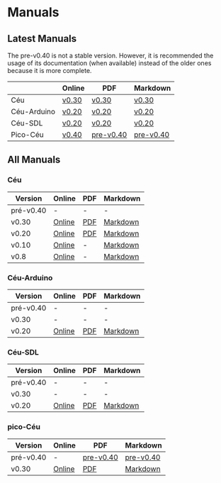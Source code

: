 # Manuals

## Latest Manuals

The pre-v0.40 is not a stable version. However, it is recommended the usage of its documentation (when available) instead of the older ones because it is more complete.

|             | Online | PDF | Markdown  |
|-------------|--------|-----|-----------|
| Céu         |<a target="_blank" href="https://ceu-lang.github.io/ceu/out/manual/v0.30/">v0.30</a> | <a target="_blank" href="https://github.com/ceu-lang/ceu/blob/master/docs/manual/v0.30/ceu-v0.30.pdf">v0.30</a> | <a target="_blank" href="https://github.com/ceu-lang/ceu/blob/master/docs/manual/v0.30/ceu-v0.30.md">v0.30</a> |
| Céu-Arduino |<a target="_blank" href="https://ceu-lang.github.io/ceu-arduino/out/manual/v0.20/">v0.20</a> | <a target="_blank" href="https://github.com/ceu-lang/ceu-arduino/blob/master/docs/manual/v0.20/ceu-arduino-v0.20.pdf">v0.20</a> | <a target="_blank" href="https://github.com/ceu-lang/ceu-arduino/blob/master/docs/manual/v0.20/ceu-arduino-v0.20.md">v0.20</a> |
| Céu-SDL     | <a target="_blank" href="https://ceu-lang.github.io/ceu-sdl/out/manual/v0.20/">v0.20</a> | <a target="_blank" href="https://github.com/ceu-lang/ceu-sdl/blob/master/docs/manual/v0.20/ceu-sdl-v0.20.pdf">v0.20</a> | <a target="_blank" href="https://github.com/ceu-lang/ceu-sdl/blob/master/docs/manual/v0.20/ceu-sdl-v0.20.md">v0.20</a> |
| Pico-Céu    | <a target="_blank" href="./docs/pico-ceu/v0.40/">v0.40</a> |  <a target="_blank" href="https://github.com/ceu-lang/pico-ceu/blob/pre-v0.40/docs/manual/v0.40/pico-ceu-v0.40.pdf">pre-v0.40</a>  | <a target="_blank" href="https://github.com/ceu-lang/pico-ceu/blob/pre-v0.40/docs/manual/v0.40/pico-ceu-v0.40.md">pre-v0.40</a> |


## All Manuals

### Céu

| Version | Online     | PDF | Markdown  |
|---------------|------------|-----|-----------|
| pré-v0.40     | -          | -   | -         |
| v0.30         | <a target="_blank" href="https://ceu-lang.github.io/ceu/out/manual/v0.30/">Online</a> | <a target="_blank" href="https://github.com/ceu-lang/ceu/blob/master/docs/manual/v0.30/ceu-v0.30.pdf">PDF</a>   | <a target="_blank" href="https://github.com/ceu-lang/ceu/blob/master/docs/manual/v0.30/ceu-v0.30.md">Markdown</a>    |
| v0.20         | <a target="_blank" href="https://ceu-lang.github.io/ceu/out/manual/v0.20/">Online</a> | <a target="_blank" href="https://github.com/ceu-lang/ceu/blob/master/docs/manual/v0.20/ceu-v0.20.pdf">PDF</a>   | <a target="_blank" href="https://github.com/ceu-lang/ceu/blob/master/docs/manual/v0.20/ceu-v0.20.md">Markdown</a>    |
| v0.10         | <a target="_blank" href="https://ceu-lang.github.io/ceu/out/manual/v0.10/">Online</a> | - | <a target="_blank" href="https://github.com/ceu-lang/ceu/blob/master/docs/manual/v0.10/manual-v0.10.md">Markdown</a> |
| v0.8         | <a target="_blank" href="https://ceu-lang.github.io/ceu/out/manual/v0.8/">Online</a>  | - | <a target="_blank" href="https://github.com/ceu-lang/ceu/blob/master/docs/manual/v0.8/manual-v0.8.md">Markdown</a>   |

### Céu-Arduino

| Version       | Online     | PDF | Markdown  |
|---------------|------------|-----|-----------|
| pré-v0.40     | -          | -   | -         |
| v0.30         | -          | -   | -         |
| v0.20         | <a target="_blank" href="https://ceu-lang.github.io/ceu-arduino/out/manual/v0.20/">Online</a> | <a target="_blank" href="https://github.com/ceu-lang/ceu-arduino/blob/master/docs/manual/v0.20/ceu-arduino-v0.20.pdf">PDF</a>   | <a target="_blank" href="https://github.com/ceu-lang/ceu-arduino/blob/master/docs/manual/v0.20/ceu-arduino-v0.20.md">Markdown</a>    |


### Céu-SDL

| Version       | Online     | PDF | Markdown  |
|---------------|------------|-----|-----------|
| pré-v0.40     | -          | -   | -         |
| v0.30         | -          | -   | -         |
| v0.20         | <a target="_blank" href="https://ceu-lang.github.io/ceu-sdl/out/manual/v0.20/">Online</a> | <a target="_blank" href="https://github.com/ceu-lang/ceu-sdl/blob/master/docs/manual/v0.20/ceu-sdl-v0.20.pdf">PDF</a>   | <a target="_blank" href="https://github.com/ceu-lang/ceu-sdl/blob/master/docs/manual/v0.20/ceu-sdl-v0.20.md">Markdown</a>    |

### pico-Céu

| Version       | Online     | PDF | Markdown  |
|---------------|------------|-----|-----------|
| pré-v0.40     | -          | <a target="_blank" href="https://github.com/ceu-lang/pico-ceu/blob/pre-v0.40/docs/manual/v0.40/pico-ceu-v0.40.pdf">pre-v0.40</a>  | <a target="_blank" href="https://github.com/ceu-lang/pico-ceu/blob/pre-v0.40/docs/manual/v0.40/pico-ceu-v0.40.md">pre-v0.40</a> |
| v0.30         | <a target="_blank" href="https://ceu-lang.github.io/pico-ceu/out/manual/v0.30/">Online</a> | <a target="_blank" href="https://github.com/ceu-lang/pico-ceu/blob/master/docs/manual/v0.30/pico-ceu-v0.30.pdf">PDF</a>   | <a target="_blank" href="https://github.com/ceu-lang/pico-ceu/blob/master/docs/manual/v0.30/pico-ceu-v0.30.md">Markdown</a>    |
